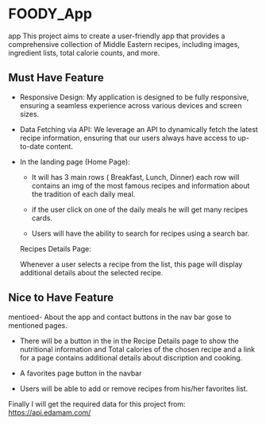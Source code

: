 # FOODY_App

app
This project aims to create a user-friendly app that provides a comprehensive collection of Middle Eastern recipes, including images, ingredient lists, total calorie counts, and more.

## Must Have Feature

- Responsive Design: My application is designed to be fully responsive, ensuring a seamless experience across various devices and screen sizes.
- Data Fetching via API: We leverage an API to dynamically fetch the latest recipe information, ensuring that our users always have access to up-to-date content.

- In the landing page (Home Page):

  - It will has 3 main rows ( Breakfast, Lunch, Dinner) each row will contains an img of the most famous recipes and information about the tradition of each daily meal.
  - if the user click on one of the daily meals he will get many recipes cards.

  - Users will have the ability to search for recipes using a search bar.

  Recipes Details Page:

  Whenever a user selects a recipe from the list, this page will display additional details about the selected recipe.

## Nice to Have Feature

mentioed- About the app and contact buttons in the nav bar gose to mentioned pages.

- There will be a button in the in the Recipe Details page to show the nutritional information and Total calories of the chosen recipe and a link for a page contains additional details about discription and cooking.

- A favorites page button in the navbar
- Users will be able to add or remove recipes from his/her favorites list.

Finally I will get the required data for this project from: <https://api.edamam.com/>
